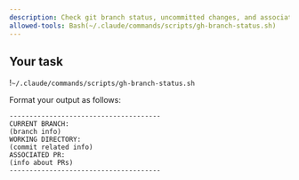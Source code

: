 ```yaml
---
description: Check git branch status, uncommitted changes, and associated PRs
allowed-tools: Bash(~/.claude/commands/scripts/gh-branch-status.sh)
---
```


## Your task
!`~/.claude/commands/scripts/gh-branch-status.sh`

Format your output as follows:
```
--------------------------------------
CURRENT BRANCH: 
(branch info)
WORKING DIRECTORY: 
(commit related info)
ASSOCIATED PR:
(info about PRs)
--------------------------------------
```